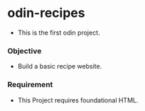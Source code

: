 # odin-recipes
- This is the first odin project.

### Objective
- Build a basic recipe website.

### Requirement
- This Project requires foundational HTML.